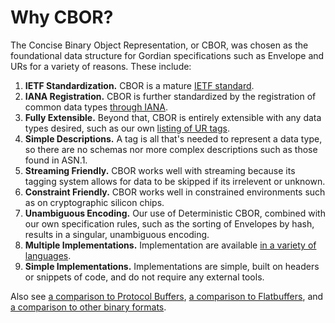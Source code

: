 # Why CBOR?

The Concise Binary Object Representation, or CBOR, was chosen as the foundational data structure for Gordian specifications such as Envelope and URs for a variety of reasons. These include:

1. **IETF Standardization.** CBOR is a mature [IETF standard](https://cbor.io/spec.html).
1. **IANA Registration.** CBOR is further standardized by the registration of common data types [through IANA](https://www.iana.org/assignments/cbor-tags/cbor-tags.xhtml).
1. **Fully Extensible.** Beyond that, CBOR is entirely extensible with any data types desired, such as our own [listing of UR tags](https://github.com/BlockchainCommons/Research/blob/master/papers/bcr-2020-006-urtypes.md).
1. **Simple Descriptions.** A tag is all that's needed to represent a data type, so there are no schemas nor more complex descriptions such as those found in ASN.1.
1. **Streaming Friendly.** CBOR works well with streaming because its tagging system allows for data to be skipped if its irrelevent or unknown.
1. **Constraint Friendly.** CBOR works well in constrained environments such as on cryptographic silicon chips.
1. **Unambiguous Encoding.** Our use of Deterministic CBOR, combined with our own specification rules, such as the sorting of Envelopes by hash, results in a singular, unambiguous encoding.
1. **Multiple Implementations.** Implementation are available [in a variety of languages](http://cbor.io/impls.html).
1. **Simple Implementations.** Implementations are simple, built on headers or snippets of code, and do not require any external tools.

Also see [a comparison to Protocol Buffers](https://github.com/BlockchainCommons/Research/blob/master/papers/bcr-2020-005-ur.md#qa), [a comparison to Flatbuffers](https://stackoverflow.com/questions/47799396/flatbuffers-vs-cbor), and [a comparison to other binary formats](https://www.rfc-editor.org/rfc/rfc8949#name-comparison-of-other-binary-).
